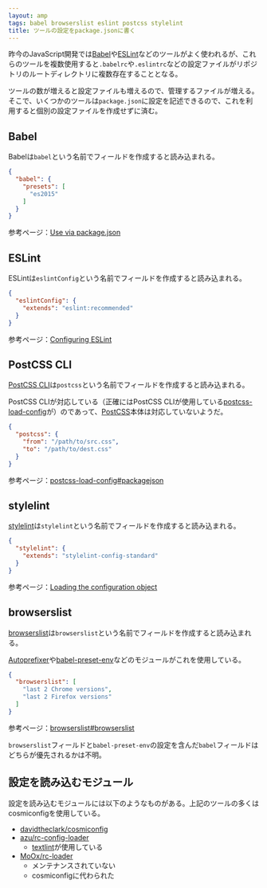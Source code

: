 ```yaml
---
layout: amp
tags: babel browserslist eslint postcss stylelint
title: ツールの設定をpackage.jsonに書く
---
```

昨今のJavaScript開発では[Babel](https://babeljs.io/)や[ESLint](http://eslint.org/)などのツールがよく使われるが、これらのツールを複数使用すると`.babelrc`や`.eslintrc`などの設定ファイルがリポジトリのルートディレクトリに複数存在することとなる。

ツールの数が増えると設定ファイルも増えるので、管理するファイルが増える。そこで、いくつかのツールは`package.json`に設定を記述できるので、これを利用すると個別の設定ファイルを作成せずに済む。

## Babel

Babelは`babel`という名前でフィールドを作成すると読み込まれる。

```json
{
  "babel": {
    "presets": [
      "es2015"
    ]
  }
}
```

参考ページ：[Use via package.json](https://babeljs.io/docs/usage/babelrc/#use-via-package-json)

## ESLint

ESLintは`eslintConfig`という名前でフィールドを作成すると読み込まれる。

```json
{
  "eslintConfig": {
    "extends": "eslint:recommended"
  }
}
```

参考ページ：[Configuring ESLint](http://eslint.org/docs/user-guide/configuring)

## PostCSS CLI

[PostCSS CLI](https://github.com/postcss/postcss-cli)は`postcss`という名前でフィールドを作成すると読み込まれる。

PostCSS CLIが対応している（正確にはPostCSS CLIが使用している[postcss-load-config](https://github.com/michael-ciniawsky/postcss-load-config)が）のであって、[PostCSS](http://postcss.org/)本体は対応していないようだ。

```json
{
  "postcss": {
    "from": "/path/to/src.css",
    "to": "/path/to/dest.css"
  }
}
```

参考ページ：[postcss-load-config#packagejson](https://github.com/michael-ciniawsky/postcss-load-config#packagejson)

## stylelint

[stylelint](https://stylelint.io/)は`stylelint`という名前でフィールドを作成すると読み込まれる。

```json
{
  "stylelint": {
    "extends": "stylelint-config-standard"
  }
}
```

参考ページ：[Loading the configuration object](https://stylelint.io/user-guide/configuration/#loading-the-configuration-object)

## browserslist

[browserslist](https://github.com/ai/browserslist)は`browserslist`という名前でフィールドを作成すると読み込まれる。

[Autoprefixer](https://github.com/postcss/autoprefixer)や[babel-preset-env](https://github.com/babel/babel-preset-env)などのモジュールがこれを使用している。

```json
{
  "browserslist": [
    "last 2 Chrome versions",
    "last 2 Firefox versions"
  ]
}
```

参考ページ：[browserslist#browserslist](https://github.com/ai/browserslist#browserslist)

`browserslist`フィールドと`babel-preset-env`の設定を含んだ`babel`フィールドはどちらが優先されるかは不明。

## 設定を読み込むモジュール

設定を読み込むモジュールには以下のようなものがある。上記のツールの多くはcosmiconfigを使用している。

- [davidtheclark/cosmiconfig](https://github.com/davidtheclark/cosmiconfig)
- [azu/rc-config-loader](https://github.com/azu/rc-config-loader)
  - [textlint](https://github.com/textlint/textlint)が使用している
- [MoOx/rc-loader](https://github.com/MoOx/rc-loader)
  - メンテナンスされていない
  - cosmiconfigに代わられた
